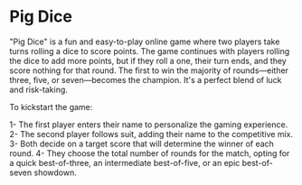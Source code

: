 # Pig Dice
"Pig Dice" is a fun and easy-to-play online game where two players take turns rolling a dice to score points. The game continues with players rolling the dice to add more points, but if they roll a one, their turn ends, and they score nothing for that round. The first to win the majority of rounds—either three, five, or seven—becomes the champion. It's a perfect blend of luck and risk-taking.

To kickstart the game:

1- The first player enters their name to personalize the gaming experience.
2- The second player follows suit, adding their name to the competitive mix.
3- Both decide on a target score that will determine the winner of each round.
4- They choose the total number of rounds for the match, opting for a quick best-of-three, an intermediate best-of-five, or an epic best-of-seven showdown.
